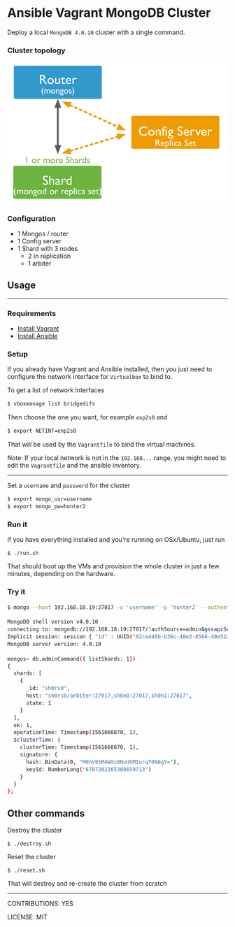 # Ansible Vagrant MongoDB Cluster

Deploy a local `MongoDB 4.0.10` cluster with a single command.

### Cluster topology

![MongoDB minimal cluste topology](./cluster.svg)

### Configuration

+ 1 Mongos / router
+ 1 Config server
+ 1 Shard with 3 nodes
  + 2 in replication
  + 1 arbiter

## Usage

---
### Requirements

+ [Install Vagrant](https://www.vagrantup.com/docs/installation/)
+ [Install Ansible](https://docs.ansible.com/ansible/latest/installation_guide/intro_installation.html)


### Setup

If you already have Vagrant and Ansible installed, then you just need to configure the network interface for `Virtualbox` to bind to.

To get a list of network interfaces

```bash
$ vboxmanage list bridgedifs
```

Then choose the one you want, for example `enp2s0` and

```bash
$ export NETINT=enp2s0
```

That will be used by the `Vagrantfile` to bind the virtual machines.

Note: If your local network is not in the `192.168...` range, you might need to edit the `Vagrantfile` and the ansible inventory.

---

Set a `username` and `password` for the cluster

```bash
$ export mongo_usr=username
$ export mongo_pw=hunter2
```

### Run it

If you have everything installed and you're running on OSx/Ubuntu, just run

```
$ ./run.sh
```

That should boot up the VMs and provision the whole cluster in just a few minutes, depending on the hardware.

### Try it

``` bash
$ mongo --host 192.168.18.19:27017 -u 'username' -p 'hunter2' --authenticationDatabase 'admin'

MongoDB shell version v4.0.10                                    
connecting to: mongodb://192.168.18.19:27017/?authSource=admin&gssapiServiceName=mongodb                                                  
Implicit session: session { "id" : UUID("02ce446b-b36c-48e2-8566-49e52abeb8d9") }  
MongoDB server version: 4.0.10

mongos> db.adminCommand({ listShards: 1})                             
{
  shards: [
    {
      _id: "sh0rs0",
      host: "sh0rs0/arbiter:27017,sh0n0:27017,sh0n1:27017",
      state: 1
    }
  ],
  ok: 1,
  operationTime: Timestamp(1561660870, 1),
  $clusterTime: {
    clusterTime: Timestamp(1561660870, 1),
    signature: {
      hash: BinData(0, "M0hV9SM4WXx8NvUOMIurqT0N6gY="),
      keyId: NumberLong("6707282265308659713")
    }
  }
}; 

```

## Other commands

Destroy the cluster

```
$ ./destroy.sh 
```

Reset the cluster

```
$ ./reset.sh 
```

That will destroy and re-create the cluster from scratch

---

CONTRIBUTIONS: YES

LICENSE: MIT
